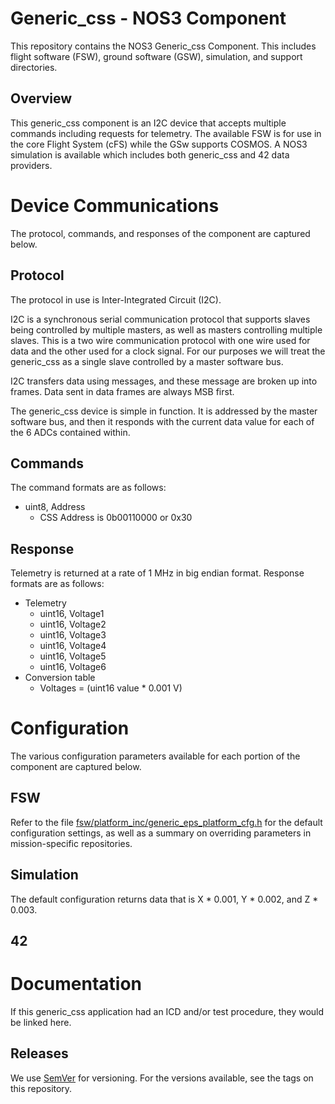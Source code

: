 # Generic_css - NOS3 Component
This repository contains the NOS3 Generic_css Component.
This includes flight software (FSW), ground software (GSW), simulation, and support directories.

## Overview
This generic_css component is an I2C device that accepts multiple commands including requests for telemetry. The available FSW is for use in the core Flight System (cFS) while the GSw supports COSMOS. A NOS3 simulation is available which includes both generic_css and 42 data providers.

# Device Communications
The protocol, commands, and responses of the component are captured below.

## Protocol
The protocol in use is Inter-Integrated Circuit (I2C).

I2C is a synchronous serial communication protocol that supports slaves being controlled by multiple masters, as well as masters controlling multiple slaves. This is a two wire communication protocol with one wire used for data and the other used for a clock signal. For our purposes we will treat the generic_css as a single slave controlled by a master software bus.

I2C transfers data using messages, and these message are broken up into frames. Data sent in data frames are always MSB first.

The generic_css device is simple in function. It is addressed by the master software bus, and then it responds with the current data value for each of the 6 ADCs contained within. 

## Commands
The command formats are as follows:
* uint8, Address
  * CSS Address is 0b00110000 or 0x30

## Response
Telemetry is returned at a rate of 1 MHz in big endian format. Response formats are as follows:
* Telemetry
  * uint16, Voltage1
  * uint16, Voltage2
  * uint16, Voltage3
  * uint16, Voltage4
  * uint16, Voltage5
  * uint16, Voltage6
* Conversion table
  * Voltages = (uint16 value * 0.001 V)


# Configuration
The various configuration parameters available for each portion of the component are captured below.

## FSW
Refer to the file [fsw/platform_inc/generic_eps_platform_cfg.h](fsw/platform_inc/generic_eps_platform_cfg.h) for the default
configuration settings, as well as a summary on overriding parameters in mission-specific repositories.

## Simulation
The default configuration returns data that is X * 0.001, Y * 0.002, and Z * 0.003.

## 42


# Documentation
If this generic_css application had an ICD and/or test procedure, they would be linked here.

## Releases
We use [SemVer](http://semver.org/) for versioning. For the versions available, see the tags on this repository.
